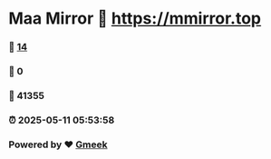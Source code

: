 # Maa Mirror :link: https://mmirror.top 
### :page_facing_up: [14](https://mmirror.top/tag.html) 
### :speech_balloon: 0 
### :hibiscus: 41355 
### :alarm_clock: 2025-05-11 05:53:58 
### Powered by :heart: [Gmeek](https://github.com/Meekdai/Gmeek)
